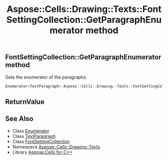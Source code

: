 ﻿---
title: Aspose::Cells::Drawing::Texts::FontSettingCollection::GetParagraphEnumerator method
linktitle: GetParagraphEnumerator
second_title: Aspose.Cells for C++ API Reference
description: 'Aspose::Cells::Drawing::Texts::FontSettingCollection::GetParagraphEnumerator method. Gets the enumerator of the paragraphs in C++.'
type: docs
weight: 900
url: /cpp/aspose.cells.drawing.texts/fontsettingcollection/getparagraphenumerator/
---
## FontSettingCollection::GetParagraphEnumerator method


Gets the enumerator of the paragraphs.

```cpp
Enumerator<TextParagraph> Aspose::Cells::Drawing::Texts::FontSettingCollection::GetParagraphEnumerator()
```


## ReturnValue



## See Also

* Class [Enumerator](../../../aspose.cells/enumerator/)
* Class [TextParagraph](../../textparagraph/)
* Class [FontSettingCollection](../)
* Namespace [Aspose::Cells::Drawing::Texts](../../)
* Library [Aspose.Cells for C++](../../../)
